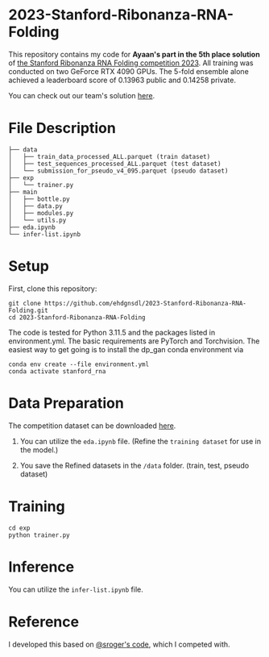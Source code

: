 # 2023-Stanford-Ribonanza-RNA-Folding
This repository contains my code for <b>Ayaan's part in the 5th place solution</b> of [the Stanford Ribonanza RNA Folding competition 2023](https://www.kaggle.com/competitions/stanford-ribonanza-rna-folding/overview). All training was conducted on two GeForce RTX 4090 GPUs. The 5-fold ensemble alone achieved a leaderboard score of 0.13963 public and 0.14258 private.

You can check out our team's solution [here](https://www.kaggle.com/competitions/stanford-ribonanza-rna-folding/discussion/460250).

# File Description
```
├── data
│   ├── train_data_processed_ALL.parquet (train dataset)
│   ├── test_sequences_processed_ALL.parquet (test dataset)
│   └── submission_for_pseudo_v4_095.parquet (pseudo dataset)
├── exp
│   └── trainer.py
├── main
│   ├── bottle.py
│   ├── data.py
│   ├── modules.py
│   └── utils.py
├── eda.ipynb
└── infer-list.ipynb
```


# Setup
First, clone this repository:
```
git clone https://github.com/ehdgnsdl/2023-Stanford-Ribonanza-RNA-Folding.git
cd 2023-Stanford-Ribonanza-RNA-Folding
```
The code is tested for Python 3.11.5 and the packages listed in environment.yml. The basic requirements are PyTorch and Torchvision. The easiest way to get going is to install the dp_gan conda environment via
```
conda env create --file environment.yml
conda activate stanford_rna
```

# Data Preparation
The competition dataset can be downloaded [here](https://www.kaggle.com/competitions/stanford-ribonanza-rna-folding/data).

1. You can utilize the `eda.ipynb` file. (Refine the `training dataset` for use in the model.) <br>

2. You save the Refined datasets in the `/data` folder. (train, test, pseudo dataset)


# Training
```
cd exp
python trainer.py
```

# Inference
You can utilize the `infer-list.ipynb` file.


# Reference
I developed this based on [@sroger's code](https://github.com/s-rog/StanfordRibonanza2023), which I competed with.
